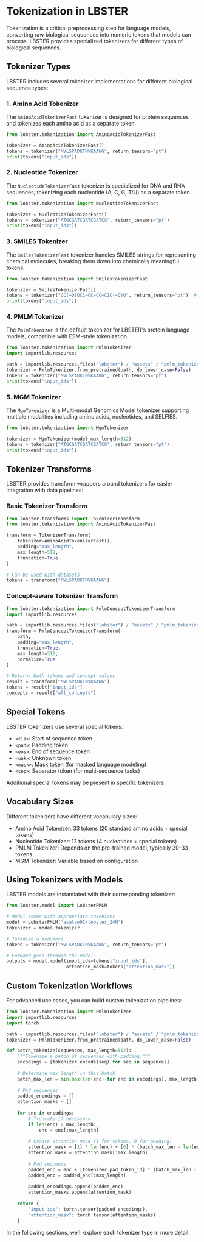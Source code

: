 # Tokenization in LBSTER

Tokenization is a critical preprocessing step for language models, converting raw biological sequences into numeric tokens that models can process. LBSTER provides specialized tokenizers for different types of biological sequences.

## Tokenizer Types

LBSTER includes several tokenizer implementations for different biological sequence types:

### 1. Amino Acid Tokenizer

The `AminoAcidTokenizerFast` tokenizer is designed for protein sequences and tokenizes each amino acid as a separate token.

```python
from lobster.tokenization import AminoAcidTokenizerFast

tokenizer = AminoAcidTokenizerFast()
tokens = tokenizer("MVLSPADKTNVKAAWG", return_tensors="pt")
print(tokens["input_ids"])
```

### 2. Nucleotide Tokenizer

The `NucleotideTokenizerFast` tokenizer is specialized for DNA and RNA sequences, tokenizing each nucleotide (A, C, G, T/U) as a separate token.

```python
from lobster.tokenization import NucleotideTokenizerFast

tokenizer = NucleotideTokenizerFast()
tokens = tokenizer("ATGCGATCGATCGATCG", return_tensors="pt")
print(tokens["input_ids"])
```

### 3. SMILES Tokenizer

The `SmilesTokenizerFast` tokenizer handles SMILES strings for representing chemical molecules, breaking them down into chemically meaningful tokens.

```python
from lobster.tokenization import SmilesTokenizerFast

tokenizer = SmilesTokenizerFast()
tokens = tokenizer("CC(=O)OC1=CC=CC=C1C(=O)O", return_tensors="pt")  # Aspirin
print(tokens["input_ids"])
```

### 4. PMLM Tokenizer

The `PmlmTokenizer` is the default tokenizer for LBSTER's protein language models, compatible with ESM-style tokenization.

```python
from lobster.tokenization import PmlmTokenizer
import importlib.resources

path = importlib.resources.files("lobster") / "assets" / "pmlm_tokenizer"
tokenizer = PmlmTokenizer.from_pretrained(path, do_lower_case=False)
tokens = tokenizer("MVLSPADKTNVKAAWG", return_tensors="pt")
print(tokens["input_ids"])
```

### 5. MGM Tokenizer

The `MgmTokenizer` is a Multi-modal Genomics Model tokenizer supporting multiple modalities including amino acids, nucleotides, and SELFIES.

```python
from lobster.tokenization import MgmTokenizer

tokenizer = MgmTokenizer(model_max_length=512)
tokens = tokenizer("ATGCGATCGATCGATCG", return_tensors="pt")
print(tokens["input_ids"])
```

## Tokenizer Transforms

LBSTER provides transform wrappers around tokenizers for easier integration with data pipelines:

### Basic Tokenizer Transform

```python
from lobster.transforms import TokenizerTransform
from lobster.tokenization import AminoAcidTokenizerFast

transform = TokenizerTransform(
    tokenizer=AminoAcidTokenizerFast(),
    padding="max_length",
    max_length=512,
    truncation=True
)

# Can be used with datasets
tokens = transform("MVLSPADKTNVKAAWG")
```

### Concept-aware Tokenizer Transform

```python
from lobster.tokenization import PmlmConceptTokenizerTransform
import importlib.resources

path = importlib.resources.files("lobster") / "assets" / "pmlm_tokenizer"
transform = PmlmConceptTokenizerTransform(
    path,
    padding="max_length",
    truncation=True,
    max_length=512,
    normalize=True
)

# Returns both tokens and concept values
result = transform("MVLSPADKTNVKAAWG")
tokens = result["input_ids"]
concepts = result["all_concepts"]
```

## Special Tokens

LBSTER tokenizers use several special tokens:

- `<cls>`: Start of sequence token
- `<pad>`: Padding token
- `<eos>`: End of sequence token
- `<unk>`: Unknown token
- `<mask>`: Mask token (for masked language modeling)
- `<sep>`: Separator token (for multi-sequence tasks)

Additional special tokens may be present in specific tokenizers.

## Vocabulary Sizes

Different tokenizers have different vocabulary sizes:

- Amino Acid Tokenizer: 33 tokens (20 standard amino acids + special tokens)
- Nucleotide Tokenizer: 12 tokens (4 nucleotides + special tokens)
- PMLM Tokenizer: Depends on the pre-trained model, typically 30-33 tokens
- MGM Tokenizer: Variable based on configuration

## Using Tokenizers with Models

LBSTER models are instantiated with their corresponding tokenizer:

```python
from lobster.model import LobsterPMLM

# Model comes with appropriate tokenizer
model = LobsterPMLM("asalam91/lobster_24M")
tokenizer = model.tokenizer

# Tokenize a sequence
tokens = tokenizer("MVLSPADKTNVKAAWG", return_tensors="pt")

# Forward pass through the model
outputs = model.model(input_ids=tokens["input_ids"], 
                      attention_mask=tokens["attention_mask"])
```

## Custom Tokenization Workflows

For advanced use cases, you can build custom tokenization pipelines:

```python
from lobster.tokenization import PmlmTokenizer
import importlib.resources
import torch

path = importlib.resources.files("lobster") / "assets" / "pmlm_tokenizer"
tokenizer = PmlmTokenizer.from_pretrained(path, do_lower_case=False)

def batch_tokenize(sequences, max_length=512):
    """Tokenize a batch of sequences with padding."""
    encodings = [tokenizer.encode(seq) for seq in sequences]
    
    # Determine max length in this batch
    batch_max_len = min(max(len(enc) for enc in encodings), max_length)
    
    # Pad sequences
    padded_encodings = []
    attention_masks = []
    
    for enc in encodings:
        # Truncate if necessary
        if len(enc) > max_length:
            enc = enc[:max_length]
        
        # Create attention mask (1 for tokens, 0 for padding)
        attention_mask = [1] * len(enc) + [0] * (batch_max_len - len(enc))
        attention_mask = attention_mask[:max_length]
        
        # Pad sequence
        padded_enc = enc + [tokenizer.pad_token_id] * (batch_max_len - len(enc))
        padded_enc = padded_enc[:max_length]
        
        padded_encodings.append(padded_enc)
        attention_masks.append(attention_mask)
    
    return {
        "input_ids": torch.tensor(padded_encodings),
        "attention_mask": torch.tensor(attention_masks)
    }
```

In the following sections, we'll explore each tokenizer type in more detail.
